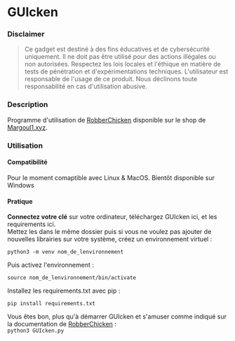 # GUIcken

### Disclaimer

> Ce gadget est destiné à des fins éducatives et de cybersécurité uniquement. Il ne doit pas être utilisé pour des actions illégales ou non autorisées. Respectez les lois locales et l'éthique en matière de tests de pénétration et d'expérimentations techniques. L'utilisateur est responsable de l'usage de ce produit. Nous déclinons toute responsabilité en cas d'utilisation abusive.

### Description
Programme d'utilisation de [RobberChicken](https://margoul1.xyz/products/RobberChicken%20v1/) disponible sur le shop de [Margoul1.xyz](https://margoul1.xyz).

### Utilisation
#### Compatibilité 
Pour le moment comaptible avec Linux & MacOS. Bientôt disponible sur Windows

#### Pratique
**Connectez votre clé** sur votre ordinateur, téléchargez GUIcken ici, et les requirements ici.  
Mettez les dans le même dossier puis si vous ne voulez pas ajouter de nouvelles librairies sur votre système, créez un environnement virtuel :  

``` python3 -m venv nom_de_lenvironnement ```

Puis activez l'environnement : 

``` source nom_de_lenvironnement/bin/activate ```

Installez les requirements.txt avec pip : 

``` pip install requirements.txt ```

Vous êtes bon, plus qu'à démarrer GUIcken et s'amuser comme indiqué sur la documentation de [RobberChicken](https://margoul1.xyz/products/RobberChicken%20v1/) :  
``` python3 GUIcken.py ```

